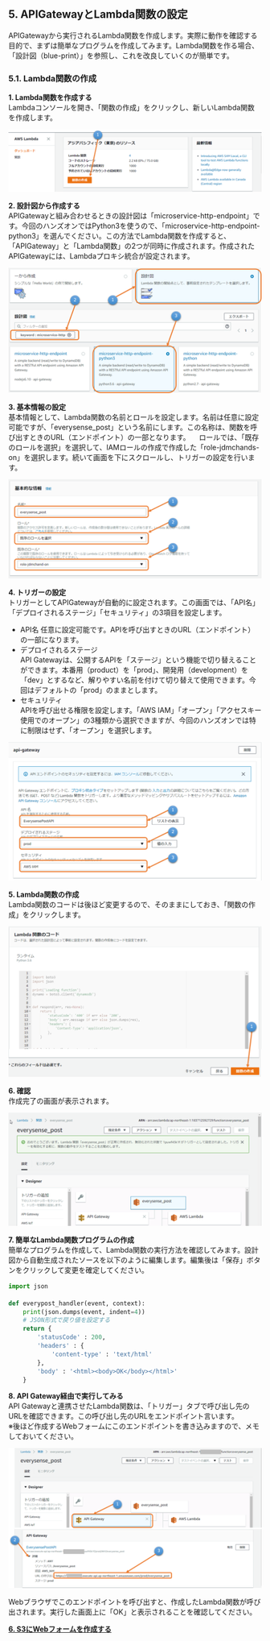 ## 5. APIGatewayとLambda関数の設定

APIGatewayから実行されるLambda関数を作成します。実際に動作を確認する目的で、まずは簡単なプログラムを作成してみます。Lambda関数を作る場合、「設計図（blue-print）」を参照し、これを改良していくのが簡単です。

### 5.1. Lambda関数の作成

**1. Lambda関数を作成する**  
Lambdaコンソールを開き、「関数の作成」をクリックし、新しいLambda関数を作成します。  
  
![図5.1-1](https://github.com/mimopa/jdmc-aws-handson/blob/master/docs/img/5-lamda-1.png)  
  
**2. 設計図から作成する**  
APIGatewayと組み合わせるときの設計図は「microservice-http-endpoint」です。今回のハンズオンではPython3を使うので、「microservice-http-endpoint-python3」を選んでください。この方法でLambda関数を作成すると、「APIGateway」と「Lambda関数」の2つが同時に作成されます。作成されたAPIGatewayには、Lambdaプロキシ統合が設定されます。  
  
![図5.1-2](https://github.com/mimopa/jdmc-aws-handson/blob/master/docs/img/5-lamda-2.png)  
  
**3. 基本情報の設定**  
基本情報として、Lambda関数の名前とロールを設定します。名前は任意に設定可能ですが、「everysense_post」という名前にします。この名称は、関数を呼び出すときのURL（エンドポイント）の一部となります。
　ロールでは、「既存のロールを選択」を選択して、IAMロールの作成で作成した「role-jdmchands-on」を選択します。続いて画面を下にスクロールし、トリガーの設定を行います。  
  
![図5.1-3](https://github.com/mimopa/jdmc-aws-handson/blob/master/docs/img/5-lamda-3.png)  
  
**4. トリガーの設定**  
トリガーとしてAPIGatewayが自動的に設定されます。この画面では、「API名」「デプロイされるステージ」「セキュリティ」の3項目を設定します。
* API名 
任意に設定可能です。APIを呼び出すときのURL（エンドポイント）の一部になります。
* デプロイされるステージ  
API Gatewayは、公開するAPIを「ステージ」という機能で切り替えることができます。本番用（product）を「prod」、開発用（development）を「dev」とするなど、解りやすい名前を付けて切り替えて使用できます。今回はデフォルトの「prod」のままとします。
* セキュリティ  
APIを呼び出せる権限を設定します。「AWS IAM」「オープン」「アクセスキー使用でのオープン」の3種類から選択できますが、今回のハンズオンでは特に制限はせず、「オープン」を選択します。  
  
![図5.1-4](https://github.com/mimopa/jdmc-aws-handson/blob/master/docs/img/5-lamda-4.png)  
  
**5. Lambda関数の作成**  
Lambda関数のコードは後ほど変更するので、そのままにしておき、「関数の作成」をクリックします。  
  
![図5.1-5](https://github.com/mimopa/jdmc-aws-handson/blob/master/docs/img/5-lamda-5.png)  
  
**6. 確認**  
作成完了の画面が表示されます。  
  
![図5.1-6](https://github.com/mimopa/jdmc-aws-handson/blob/master/docs/img/5-lamda-6.png)  
  
**7. 簡単なLambda関数プログラムの作成**  
簡単なプログラムを作成して、Lambda関数の実行方法を確認してみます。設計図から自動生成されたソースを以下のように編集します。編集後は「保存」ボタンをクリックして変更を確定してください。

```python
import json

def everypost_handler(event, context):
    print(json.dumps(event, indent=4))
    # JSON形式で戻り値を設定する
    return {
        'statusCode' : 200,
        'headers' : {
            'content-type' : 'text/html'
        },
        'body' : '<html><body>OK</body></html>'
    }
```

**8. API Gateway経由で実行してみる**  
API Gatewayと連携させたLambda関数は、「トリガー」タブで呼び出し先のURLを確認できます。この呼び出し先のURLをエンドポイント言います。  
※後ほど作成するWebフォームにこのエンドポイントを書き込みますので、メモしておいてください。  
  
![図5.1-8](https://github.com/mimopa/jdmc-aws-handson/blob/master/docs/img/5-lamda-7.png)  
  
Webブラウザでこのエンドポイントを呼び出すと、作成したLambda関数が呼び出されます。実行した画面上に「OK」と表示されることを確認してください。

**[6. S3にWebフォームを作成する](https://github.com/mimopa/jdmc-aws-handson/blob/master/docs/06.md#6-s3%E3%81%ABweb%E3%83%95%E3%82%A9%E3%83%BC%E3%83%A0%E3%82%92%E4%BD%9C%E6%88%90%E3%81%99%E3%82%8B)**  